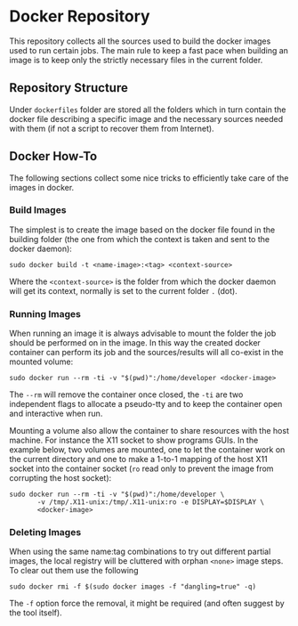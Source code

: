 # Docker Repository #

This repository collects all the sources used to build the docker images used to run certain jobs.
The main rule to keep a fast pace when building an image is to keep only the strictly necessary files in the
current folder.

## Repository Structure ##

Under `dockerfiles` folder are stored all the folders which in turn contain the docker file describing a specific
image and the necessary sources needed with them (if not a script to recover them from Internet).

## Docker How-To ##

The following sections collect some nice tricks to efficiently take care of the images in docker.

### Build Images ###

The simplest is to create the image based on the docker file found in the building folder (the one from which
the context is taken and sent to the docker daemon):

``` shell
sudo docker build -t <name-image>:<tag> <context-source>
```

Where the `<context-source>` is the folder from which the docker daemon will get its context, normally is set to
the current folder `.` (dot).

### Running Images ###

When running an image it is always advisable to mount the folder the job should be performed on in the image. In
this way the created docker container can perform its job and the sources/results will all co-exist in the
mounted volume:

``` shell
sudo docker run --rm -ti -v "$(pwd)":/home/developer <docker-image>
```

The `--rm` will remove the container once closed, the `-ti` are two independent flags to allocate a pseudo-tty
and to keep the container open and interactive when run.

Mounting a volume also allow the container to share resources with the host machine. For instance the X11 socket
to show programs GUIs. In the example below, two volumes are mounted, one to let the container work on the
current directory and one to make a 1-to-1 mapping of the host X11 socket into the container socket (`ro` read
only to prevent the image from corrupting the host socket):

``` shell
sudo docker run --rm -ti -v "$(pwd)":/home/developer \
       -v /tmp/.X11-unix:/tmp/.X11-unix:ro -e DISPLAY=$DISPLAY \
       <docker-image>
```

### Deleting Images ###

When using the same name:tag combinations to try out different partial images, the local registry will be
cluttered with orphan `<none>` image steps. To clear out them use the following

``` shell
sudo docker rmi -f $(sudo docker images -f "dangling=true" -q)
```

The `-f` option force the removal, it might be required (and often suggest by the tool itself).
